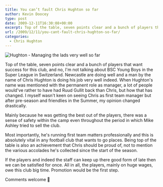 ```yaml
---
title: You can’t fault Chris Hughton so far
author: Kevin Doocey
type: post
date: 2009-12-11T16:30:08+00:00
excerpt: Top of the table, seven points clear and a bunch of players that..
url: /2009/12/11/you-cant-fault-chris-hughton-so-far/
categories:
  - Chris Hughton
---
```


![Hughton - Managing the lads very well so far](https://static.guim.co.uk/sys-images/Football/Pix/pictures/2009/11/5/1257445093217/chris-hughton-001.jpg)

Top of the table, seven points clear and a bunch of players that want success for this club, and no, I'm not talking about BSC Young Boys in the Super League in Switzerland. Newcastle are doing well and a man by the name of Chris Hughton is doing his job very well indeed. When Hughton's name was mentioned with the permanent role as manager, a lot of people would've rather to have had Ruud Gullit back than Chris, but how that has changed. I myself wasn't keen on seeing Chris as first team manager but after pre-season and friendlies in the Summer, my opinion changed drastically.

Mainly because he was getting the best out of the players, there was a sense of safety within the camp even throughout the period in which Mike Ashley tried to sell the club.

Most importantly, he's running first team matters professionally and this is absolutely vital in any football club that wants to go places. Being top of the table is also an achievement that Chris should be proud of, not to mention the various accolades he's collected since the start of the season.

If the players and indeed the staff can keep up there good form of late then we can be satisfied for once. All in all, the players, mainly on huge wages, owe this club big time. Promotion would be the first step.

Comments welcome 🙂

